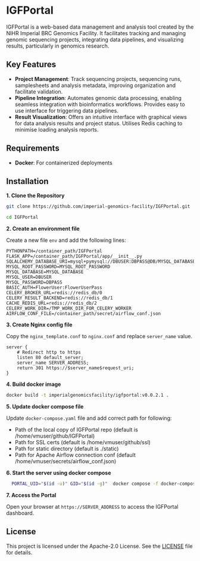 # IGFPortal

IGFPortal is a web-based data management and analysis tool created by the NIHR Imperial BRC  Genomics Facility. It facilitates tracking and managing genomic sequencing projects, integrating data pipelines, and visualizing results, particularly in genomics research.

## Key Features
- **Project Management**: Track sequencing projects, sequencing runs, samplesheets and analysis metadata, improving organization and facilitate validation.
- **Pipeline Integration**: Automates genomic data processing, enabling seamless integration with bioinformatics workflows. Provides easy to use interface for triggering data pipelines.
- **Result Visualization**: Offers an intuitive interface with graphical views for data analysis results and project status. Utilises Redis caching to minimise loading analysis reports.

## Requirements
- **Docker**: For containerized deployments

## Installation

**1. Clone the Repository**

```bash
git clone https://github.com/imperial-genomics-facility/IGFPortal.git

cd IGFPortal
```

**2. Create an environment file**

Create a new file `env` and add the following lines:

```
PYTHONPATH=/container_path/IGFPortal
FLASK_APP=/container_path/IGFPortal/app/__init__.py
SQLALCHEMY_DATABASE_URI=mysql+pymysql://DBUSER:DBPASS@DB/MYSQL_DATABASE
MYSQL_ROOT_PASSWORD=MYSQL_ROOT_PASSWORD
MYSQL_DATABASE=MYSQL_DATABASE
MYSQL_USER=DBUSER
MYSQL_PASSWORD=DBPASS
BASIC_AUTH=FlowerUser:FlowerUserPass
CELERY_BROKER_URL=redis://redis_db/0
CELERY_RESULT_BACKEND=redis://redis_db/1
CACHE_REDIS_URL=redis://redis_db/2
CELERY_WORK_DIR=/TMP_WORK_DIR_FOR_CELERY_WORKER
AIRFLOW_CONF_FILE=/container_path/secret/airflow_conf.json
```

**3. Create Nginx config file**

Copy the `nginx_template.conf` to `nginx.conf` and replace `server_name` value.

```
server {
    # Redirect http to https
    listen 80 default_server;
    server_name SERVER_ADDRESS;
    return 301 https://$server_name$request_uri;
}
```

**4. Build docker image**

```bash
docker build -t imperialgenomicsfacility/igfportal:v0.0.2.1 .
```

**5. Update docker compose file**

Update `docker-compose.yaml` file and add correct path for following:

  * Path of the local copy of IGFPortal repo (default is /home/vmuser/github/IGFPortal)
  * Path for SSL certs (default is /home/vmuser/github/ssl)
  * Path for static directory (default is ./static)
  * Path for Apache Airflow connection conf (default /home/vmuser/secrets/airflow_conf.json)

**6. Start the server using docker compose**

```bash
  PORTAL_UID="$(id -u)" GID="$(id -g)"  docker compose -f docker-compose.yaml -p igfportal up -d
```

**7. Access the Portal**

Open your browser at `https://SERVER_ADDRESS` to access the IGFPortal dashboard.

## License

This project is licensed under the Apache-2.0 License. See the [LICENSE](LICENSE) file for details.